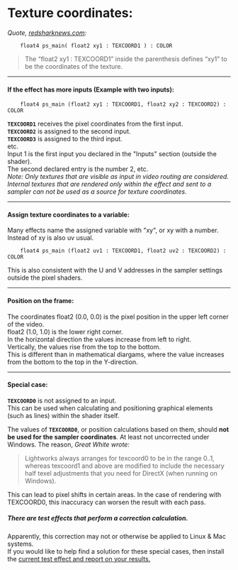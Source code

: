 # Texture coordinates:

*Quote, [redsharknews.com](https://www.redsharknews.com/technology/item/221-how-to-write-video-effects-for-lightworks):*  
``` Code
    float4 ps_main( float2 xy1 : TEXCOORD1 ) : COLOR
``` 
>The “float2 xy1 : TEXCOORD1” inside the parenthesis defines “xy1” to be the coordinates of the texture.  

---

#### If the effect has more inputs (Example with two inputs):
``` Code
    float4 ps_main (float2 xy1 : TEXCOORD1, float2 xy2 : TEXCOORD2) : COLOR
```

**`TEXCOORD1`** receives the pixel coordinates from the first input.  
**`TEXCOORD2`** is assigned to the second input.  
**`TEXCOORD3`** is assigned to the third input.  
etc.  
Input 1 is the first input you declared in the "Inputs" section (outside the shader).  
The second declared entry is the number 2, etc.  
*Note: Only textures that are visible as input in video routing are considered.  
Internal textures that are rendered only within the effect and sent to a sampler can not be used as a source for texture coordinates.*

---

#### Assign texture coordinates to a variable:
Many effects name the assigned variable with "xy", or xy with a number. 
Instead of xy is also uv usual.
``` Code
    float4 ps_main (float2 uv1 : TEXCOORD1, float2 uv2 : TEXCOORD2) : COLOR
```
This is also consistent with the U and V addresses in the sampler settings outside the pixel shaders.

---

#### Position on the frame:
The coordinates float2 (0.0, 0.0) is the pixel position in the upper left corner of the video.  
float2 (1.0, 1.0) is the lower right corner.  
In the horizontal direction the values increase from left to right.  
Vertically, the values rise from the top to the bottom.  
This is different than in mathematical diargams, where the value increases from the bottom to the top in the Y-direction.  

---

#### Special case:
**`TEXCOORD0`** is not assigned to an input.  
This can be used when calculating and positioning graphical elements (such as lines) within the shader itself.  

The values of **`TEXCOORD0`**, or position calculations based on them, should **not be used for the sampler coordinates**.
At least not uncorrected under Windows.
The reason, *Great White wrote:*
>Lightworks always arranges for texcoord0 to be in the range 0..1, whereas texcoord1 and above are modified
>to include the necessary half texel adjustments that you need for DirectX (when running on Windows).  

This can lead to pixel shifts in certain areas.
In the case of rendering with TEXCOORD0, this inaccuracy can worsen the result with each pass. 

##### There are test effects that perform a correction calculation.
Apparently, this correction may not or otherwise be applied to Linux & Mac systems.  
If you would like to help find a solution for these special cases, then install the 
[current test effect and report on your results.](https://www.lwks.com/index.php?option=com_kunena&func=view&catid=7&id=179224&Itemid=81)  



